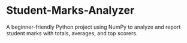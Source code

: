 # Student-Marks-Analyzer
A beginner-friendly Python project using NumPy to analyze and report student marks with totals, averages, and top scorers.
